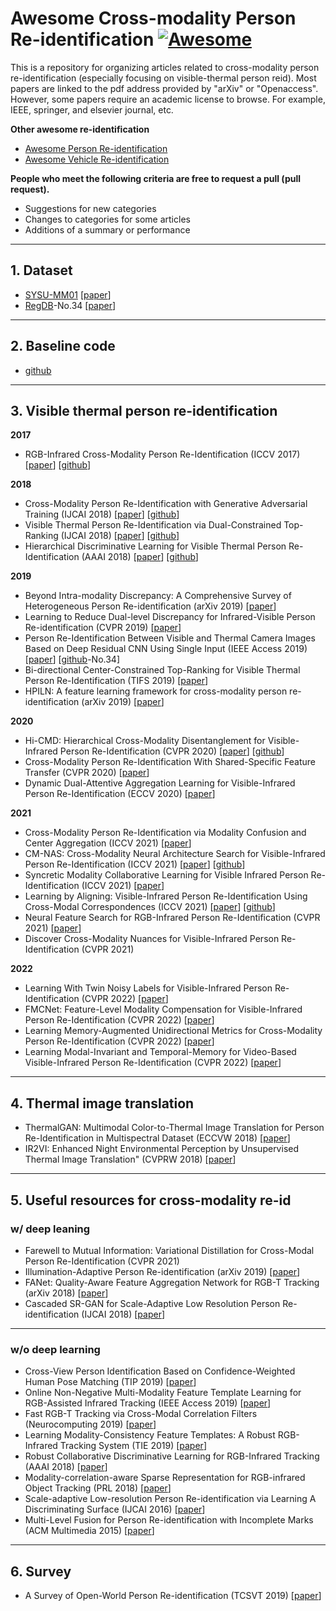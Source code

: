 # Awesome Cross-modality Person Re-identification [![Awesome](https://cdn.rawgit.com/sindresorhus/awesome/d7305f38d29fed78fa85652e3a63e154dd8e8829/media/badge.svg)](https://github.com/sindresorhus/awesome)

This is a repository for organizing articles related to cross-modality person re-identification (especially focusing on visible-thermal person reid). Most papers are linked to the pdf address provided by "arXiv" or "Openaccess". However, some papers require an academic license to browse. For example, IEEE, springer, and elsevier journal, etc.

**Other awesome re-identification**

- [Awesome Person Re-identification](https://github.com/bismex/Awesome-person-re-identification)
- [Awesome Vehicle Re-identification](https://github.com/bismex/Awesome-vehicle-re-identification)

**People who meet the following criteria are free to request a pull (pull request).**
- Suggestions for new categories
- Changes to categories for some articles
- Additions of a summary or performance

---

## 1. Dataset

- [SYSU-MM01](https://github.com/wuancong/SYSU-MM01) [[paper](https://kovenyu.com/papers/2017_ICCV_rgb.pdf)]
- [RegDB](http://dm.dgu.edu/link.html)-No.34 [[paper](https://www.mdpi.com/1424-8220/17/3/605)]

---

## 2. Baseline code

- [github](https://github.com/mangye16/Cross-Modal-Re-ID-baseline)

---


## 3. Visible thermal person re-identification

**2017**

- RGB-Infrared Cross-Modality Person Re-Identification (ICCV 2017) [[paper](https://kovenyu.com/papers/2017_ICCV_rgb.pdf)] [[github](https://github.com/InnovArul/rgb_IR_personreid)]

**2018**
- Cross-Modality Person Re-Identification with Generative Adversarial Training (IJCAI 2018) [[paper](https://www.ijcai.org/proceedings/2018/0094.pdf)] [[github](https://github.com/sshkhr/cmGAN)]
- Visible Thermal Person Re-Identification via Dual-Constrained Top-Ranking (IJCAI 2018) [[paper](https://www.ijcai.org/proceedings/2018/0152.pdf)] [[github](https://github.com/mangye16/Visible-Thermal-Person-Re-Identification)]
- Hierarchical Discriminative Learning for Visible Thermal Person Re-Identification (AAAI 2018) [[paper](https://aaai.org/ocs/index.php/AAAI/AAAI18/paper/view/16734/16350)] [[github](https://github.com/mangye16/Visible-Thermal-Person-Re-Identification)]

**2019**
- Beyond Intra-modality Discrepancy: A Comprehensive Survey of Heterogeneous Person Re-identification (arXiv 2019) [[paper](https://arxiv.org/pdf/1905.10048.pdf)]
- Learning to Reduce Dual-level Discrepancy for Infrared-Visible Person Re-identification (CVPR 2019) [[paper](http://openaccess.thecvf.com/content_CVPR_2019/papers/Wang_Learning_to_Reduce_Dual-Level_Discrepancy_for_Infrared-Visible_Person_Re-Identification_CVPR_2019_paper.pdf)]
- Person Re-Identification Between Visible and Thermal Camera Images Based on Deep Residual CNN Using Single Input (IEEE Access 2019) [[paper](https://ieeexplore.ieee.org/stamp/stamp.jsp?tp=&arnumber=8705321)] [[github](http://dm.dgu.edu/link.html)-No.34]
- Bi-directional Center-Constrained Top-Ranking for Visible Thermal Person Re-Identification (TIFS 2019) [[paper](https://ieeexplore.ieee.org/stamp/stamp.jsp?tp=&arnumber=8732420)]
- HPILN: A feature learning framework for cross-modality person re-identification (arXiv 2019) [[paper](https://arxiv.org/pdf/1906.03142.pdf)]

**2020**
- Hi-CMD: Hierarchical Cross-Modality Disentanglement for Visible-Infrared Person Re-Identification (CVPR 2020) [[paper](http://openaccess.thecvf.com/content_CVPR_2020/papers/Choi_Hi-CMD_Hierarchical_Cross-Modality_Disentanglement_for_Visible-Infrared_Person_Re-Identification_CVPR_2020_paper.pdf)] [[github](https://github.com/bismex/HiCMD)]
- Cross-Modality Person Re-Identification With Shared-Specific Feature Transfer (CVPR 2020) [[paper](https://arxiv.org/pdf/2002.12489.pdf)]
- Dynamic Dual-Attentive Aggregation Learning for Visible-Infrared Person Re-Identification (ECCV 2020) [[paper](https://www.ecva.net/papers/eccv_2020/papers_ECCV/papers/123620222.pdf)]

**2021**
- Cross-Modality Person Re-Identification via Modality Confusion and Center Aggregation (ICCV 2021) [[paper](https://openaccess.thecvf.com/content/ICCV2021/papers/Hao_Cross-Modality_Person_Re-Identification_via_Modality_Confusion_and_Center_Aggregation_ICCV_2021_paper.pdf)]
- CM-NAS: Cross-Modality Neural Architecture Search for Visible-Infrared Person Re-Identification (ICCV 2021) [[paper](https://openaccess.thecvf.com/content/ICCV2021/papers/Fu_CM-NAS_Cross-Modality_Neural_Architecture_Search_for_Visible-Infrared_Person_Re-Identification_ICCV_2021_paper.pdf)] [[github](https://github.com/JDAI-CV/CM-NAS)]
- Syncretic Modality Collaborative Learning for Visible Infrared Person Re-Identification (ICCV 2021) [[paper](https://openaccess.thecvf.com/content/ICCV2021/papers/Wei_Syncretic_Modality_Collaborative_Learning_for_Visible_Infrared_Person_Re-Identification_ICCV_2021_paper.pdf)]
- Learning by Aligning: Visible-Infrared Person Re-Identification Using Cross-Modal Correspondences (ICCV 2021) [[paper](https://openaccess.thecvf.com/content/ICCV2021/papers/Park_Learning_by_Aligning_Visible-Infrared_Person_Re-Identification_Using_Cross-Modal_Correspondences_ICCV_2021_paper.pdf)] [[github](https://cvlab.yonsei.ac.kr/projects/LbA/)]
- Neural Feature Search for RGB-Infrared Person Re-Identification (CVPR 2021) [[paper](https://arxiv.org/abs/2104.02366)]
- Discover Cross-Modality Nuances for Visible-Infrared Person Re-Identification (CVPR 2021) 

**2022**

- Learning With Twin Noisy Labels for Visible-Infrared Person Re-Identification (CVPR 2022) [[paper](https://openaccess.thecvf.com/content/CVPR2022/papers/Yang_Learning_With_Twin_Noisy_Labels_for_Visible-Infrared_Person_Re-Identification_CVPR_2022_paper.pdf)]
- FMCNet: Feature-Level Modality Compensation for Visible-Infrared Person Re-Identification (CVPR 2022) [[paper](https://openaccess.thecvf.com/content/CVPR2022/papers/Zhang_FMCNet_Feature-Level_Modality_Compensation_for_Visible-Infrared_Person_Re-Identification_CVPR_2022_paper.pdf)]
- Learning Memory-Augmented Unidirectional Metrics for Cross-Modality Person Re-Identification (CVPR 2022) [[paper](https://openaccess.thecvf.com/content/CVPR2022/papers/Liu_Learning_Memory-Augmented_Unidirectional_Metrics_for_Cross-Modality_Person_Re-Identification_CVPR_2022_paper.pdf)]
- Learning Modal-Invariant and Temporal-Memory for Video-Based Visible-Infrared Person Re-Identification (CVPR 2022) [[paper](https://openaccess.thecvf.com/content/CVPR2022/papers/Lin_Learning_Modal-Invariant_and_Temporal-Memory_for_Video-Based_Visible-Infrared_Person_Re-Identification_CVPR_2022_paper.pdf)]

---

## 4. Thermal image translation
- ThermalGAN: Multimodal Color-to-Thermal Image Translation for Person Re-Identification in Multispectral Dataset (ECCVW 2018) [[paper](http://openaccess.thecvf.com/content_ECCVW_2018/papers/11134/Kniaz_ThermalGAN_Multimodal_Color-to-Thermal_Image_Translation_for_Person_Re-Identification_in_Multispectral_ECCVW_2018_paper.pdf)]
- IR2VI: Enhanced Night Environmental Perception by Unsupervised Thermal Image Translation" (CVPRW 2018) [[paper](http://openaccess.thecvf.com/content_cvpr_2018_workshops/papers/w21/Liu_IR2VI_Enhanced_Night_CVPR_2018_paper.pdf)]

--- 

## 5. Useful resources for cross-modality re-id
### w/ deep leaning

- Farewell to Mutual Information: Variational Distillation for Cross-Modal Person Re-Identification (CVPR 2021)
- Illumination-Adaptive Person Re-identification (arXiv 2019) [[paper](https://arxiv.org/pdf/1905.04525.pdf)]
- FANet: Quality-Aware Feature Aggregation Network for RGB-T Tracking (arXiv 2018) [[paper](https://arxiv.org/pdf/1811.09855.pdf)]
- Cascaded SR-GAN for Scale-Adaptive Low Resolution Person Re-identification (IJCAI 2018) [[paper](https://www.ijcai.org/proceedings/2018/0541.pdf)]

---

### w/o deep learning
- Cross-View Person Identification Based on Confidence-Weighted Human Pose Matching (TIP 2019) [[paper](https://ieeexplore.ieee.org/stamp/stamp.jsp?tp=&arnumber=8642932)]
- Online Non-Negative Multi-Modality Feature Template Learning for RGB-Assisted Infrared Tracking (IEEE Access 2019) [[paper](https://ieeexplore.ieee.org/stamp/stamp.jsp?tp=&arnumber=8713854)]
- Fast RGB-T Tracking via Cross-Modal Correlation Filters (Neurocomputing 2019) [[paper](https://reader.elsevier.com/reader/sd/pii/S0925231219300347?)]
- Learning Modality-Consistency Feature Templates: A Robust RGB-Infrared Tracking System (TIE 2019) [[paper](https://ieeexplore.ieee.org/stamp/stamp.jsp?tp=&arnumber=8643077)]
- Robust Collaborative Discriminative Learning for RGB-Infrared Tracking (AAAI 2018) [[paper](https://www.aaai.org/ocs/index.php/AAAI/AAAI18/paper/view/16878/16289)]
- Modality-correlation-aware Sparse Representation for RGB-infrared Object Tracking (PRL 2018) [[paper](https://reader.elsevier.com/reader/sd/pii/S0167865518307633?token=D9B1592900076E965F3E70F01626BCE62B5D334F6E4009E8044CEF4AB1ACA7246D2F9D31FC016D376F5C8EE8D0E9D955)]
- Scale-adaptive Low-resolution Person Re-identification via Learning A Discriminating Surface (IJCAI 2016) [[paper](https://pdfs.semanticscholar.org/6713/4d7bf637f7ac4e354bcb374d7c28c7740ab8.pdf)]
- Multi-Level Fusion for Person Re-identification with Incomplete Marks (ACM Multimedia 2015) [[paper](http://delivery.acm.org/10.1145/2810000/2806400/p1267-wang.pdf?ip=143.248.41.15&id=2806400&acc=ACTIVE%20SERVICE&key=0EC22F8658578FE1%2E7500FBAD1E9579D9%2E4D4702B0C3E38B35%2E4D4702B0C3E38B35&__acm__=1562655835_49403d6ab21f2786eee05d4dd9f8d9d2)]

---

## 6. Survey
- A Survey of Open-World Person Re-identification (TCSVT 2019) [[paper](https://ieeexplore.ieee.org/stamp/stamp.jsp?tp=&arnumber=8640834)]

